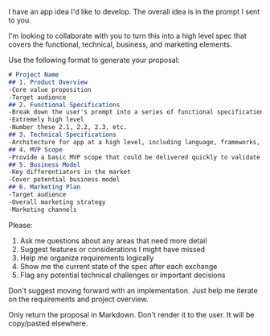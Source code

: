I have an app idea I'd like to develop. The overall idea is in the prompt I sent to you.

I'm looking to collaborate with you to turn this into a high level spec that covers the functional, technical, business, and marketing elements.

Use the following format to generate your proposal:

```markdown
# Project Name
## 1. Product Overview
-Core value proposition
-Target audience
## 2. Functional Specifications
-Break down the user's prompt into a series of functional specifications.
-Extremely high level
-Number these 2.1, 2.2, 2.3, etc.
## 3. Technical Specifications
-Architecture for app at a high level, including language, frameworks, and platforms
## 4. MVP Scope
-Provide a basic MVP scope that could be delivered quickly to validate this idea.
## 5. Business Model
-Key differentiators in the market
-Cover potential business model
## 6. Marketing Plan
-Target audience
-Overall marketing strategy
-Marketing channels
```

Please:
1. Ask me questions about any areas that need more detail
2. Suggest features or considerations I might have missed
3. Help me organize requirements logically
4. Show me the current state of the spec after each exchange
5. Flag any potential technical challenges or important decisions

Don't suggest moving forward with an implementation. Just help me iterate on the requirements and project overview.

Only return the proposal in Markdown. Don't render it to the user. It will be copy/pasted elsewhere.